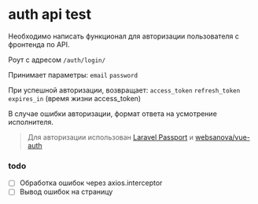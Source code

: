 # auth api test
Необходимо написать функционал для авторизации пользователя с фронтенда по API.

Роут с адресом `/auth/login/`

Принимает параметры:
`email`
`password`

При успешной авторизации, возвращает:
`access_token` `refresh_token` `expires_in` (время жизни access_token)

В случае ошибки авторизации, формат ответа на усмотрение исполнителя.

> Для авторизации использован [Laravel Passport](https://laravel.com/docs/master/passport) и [websanova/vue-auth](https://github.com/websanova/vue-auth)

### todo
- [ ] Обработка ошибок через axios.interceptor
- [ ] Вывод ошибок на страницу
